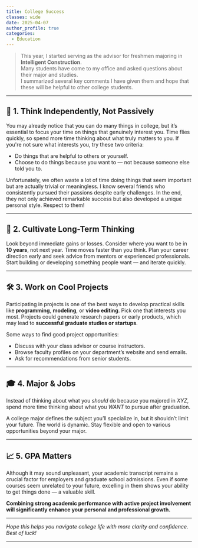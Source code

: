 ```yaml
---
title: College Success
classes: wide
date: 2025-04-07
author_profile: true
categories: 
  - Education
---
```


> This year, I started serving as the advisor for freshmen majoring in **Intelligent Construction**.  
> Many students have come to my office and asked questions about their major and studies.  
> I summarized several key comments I have given them and hope that these will be helpful to other college students.

---

## 🧠 1. Think Independently, Not Passively

You may already notice that you can do many things in college, but it’s essential to focus your time on things that genuinely interest you. Time flies quickly, so spend more time thinking about what truly matters to you. If you're not sure what interests you, try these two criteria:

- Do things that are helpful to others or yourself.
- Choose to do things because you want to — not because someone else told you to.

Unfortunately, we often waste a lot of time doing things that seem important but are actually trivial or meaningless. I know several friends who consistently pursued their passions despite early challenges. In the end, they not only achieved remarkable success but also developed a unique personal style. Respect to them!

---

## 🌱 2. Cultivate Long-Term Thinking

Look beyond immediate gains or losses. Consider where you want to be in **10 years**, not next year. Time moves faster than you think. Plan your career direction early and seek advice from mentors or experienced professionals. Start building or developing something people want — and iterate quickly.

---

## 🛠 3. Work on Cool Projects

Participating in projects is one of the best ways to develop practical skills like **programming**, **modeling**, or **video editing**. Pick one that interests you most. Projects could generate research papers or early products, which may lead to **successful graduate studies or startups**.

Some ways to find good project opportunities:

- Discuss with your class advisor or course instructors.
- Browse faculty profiles on your department’s website and send emails.
- Ask for recommendations from senior students.

---

## 🎓 4. Major & Jobs

Instead of thinking about what you *should* do because you majored in *XYZ*, spend more time thinking about what you *WANT* to pursue after graduation.

A college major defines the subject you’ll specialize in, but it shouldn’t limit your future. The world is dynamic. Stay flexible and open to various opportunities beyond your major.

---

## 📈 5. GPA Matters

Although it may sound unpleasant, your academic transcript remains a crucial factor for employers and graduate school admissions. Even if some courses seem unrelated to your future, excelling in them shows your ability to get things done — a valuable skill.

**Combining strong academic performance with active project involvement will significantly enhance your personal and professional growth.**

---

*Hope this helps you navigate college life with more clarity and confidence. Best of luck!*



---



